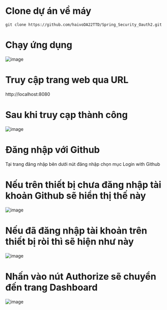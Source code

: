 # Clone dự án về máy 
    git clone https://github.com/haivoDA22TTD/Spring_Security_Oauth2.git
# Chạy ứng dụng
  ![image](https://github.com/user-attachments/assets/fcb228ec-b73a-4339-8365-d2ea7f8f7d0c)
# Truy cập trang web qua URL
  http://localhost:8080
# Sau khi truy cạp thành công
  ![image](https://github.com/user-attachments/assets/23c4530b-26d1-4ac1-805e-f17b5d2cafad)
# Đăng nhập với Github
  Tại trang đăng nhập bên dưới nút đăng nhập chọn mục Login with Github
# Nếu trên thiết bị chưa đăng nhập tài khoản Github sẽ hiển thị thế này
  ![image](https://github.com/user-attachments/assets/c58d051a-adb5-4230-a92d-0dba4aa0f71f)
# Nếu đã đăng nhập tài khoản trên thiết bị ròi thì sẽ hiện như này 
  ![image](https://github.com/user-attachments/assets/41bdbafd-ac90-4023-a63d-f78100445b16)
# Nhấn vào nút Authorize sẽ chuyển đến trang Dashboard 
  ![image](https://github.com/user-attachments/assets/fbfb9ece-a7f4-4725-96a4-7be2847d07e8)




